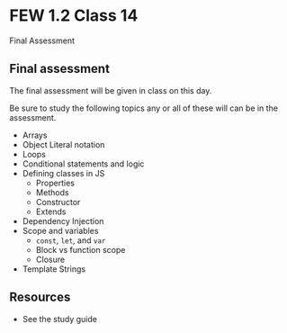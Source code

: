 # FEW 1.2 Class 14

Final Assessment

## Final assessment 

The final assessment will be given in class on this day. 

Be sure to study the following topics any or all of these will can be in the assessment.  

- Arrays 
- Object Literal notation
- Loops 
- Conditional statements and logic
- Defining classes in JS
	- Properties 
	- Methods 
	- Constructor 
	- Extends
- Dependency Injection
- Scope and variables 
	- `const`, `let`, and `var`
	- Block vs function scope
	- Closure 
- Template Strings

## Resources 

- See the study guide